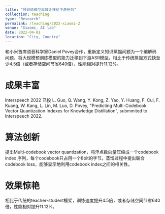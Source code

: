 ```yaml
---
title: "预训练模型高效迁移给下游任务"
collection: teaching
type: "Research"
permalink: /teaching/2022-xiaomi-2
venue: "Xiaomi, AI lab"
date: 2022-04-01
location: "City, Country"
---
```


和小米首席语音科学家Daniel Povey合作，重新定义知识蒸馏问题为一个编解码问题，将大规模预训练模型的能力迁移到下游ASR模型。相比于传统蒸馏方式快至少4.5倍（或者存储空间节省640倍），性能相对提升11.12%。

成果丰富
======
Interspeech 2022 已投
L. Guo, Q. Wang, Y. Kong, Z. Yao, Y. Huang, F. Cui, F. Kuang, W. Kang, L. Lin, M. Luo, D. Povey, "Predicting Multi-Codebook Vector Quantization Indexes for Knowledge Distillation", submmited to Interspeech 2022.

算法创新
======
提出Multi-codebook vector quantization，将浮点数向量压缩成一个codebook index 序列，每个codebook只占用一个8bit的字节。蒸馏过程中提出联合codebook loss，能够显示地利用codebook index之间的相关性。

效果惊艳
======
相比于传统的teacher-student框架，训练速度提升4.5倍，或者存储空间节省640倍，性能相对提升11.12%。
